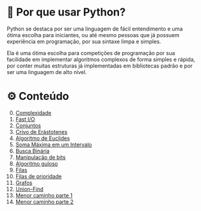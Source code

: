 # 🐍 Por que usar Python?

Python se destaca por ser uma linguagem de fácil entendimento e uma ótima escolha para iniciantes, ou até mesmo pessoas que já possuem experiência em programação, por sua sintaxe limpa e simples.

Ela é uma ótima escolha para competições de programação por sua facilidade em implementar algoritmos complexos de forma simples e rápida, por conter muitas estruturas já implementadas em bibliotecas padrão e por ser uma linguagem de alto nível.

# ⚙️ Conteúdo

0. [Complexidade](complexidade.md)
1. [Fast I/O](fast_io.md)
2. [Conjuntos](conjuntos.md)
3. [Crivo de Erástotenes](crivo.md)
4. [Algoritmo de Euclides](euclides.md)
5. [Soma Máxima em um Intervalo](soma_max_intervalo.md)
6. [Busca Binária](busca_binaria.md)
7. [Manipulação de bits](bits.md)
8. [Algoritmo guloso](guloso.md)
9. [Filas](filas.md)
10. [Filas de prioridade](filas_prioridade.md)
11. [Grafos](grafos.md)
12. [Union-Find](union_find.md)
13. [Menor caminho parte 1](menor_caminho_1.md)
14. [Menor caminho parte 2](menor_caminho_2.md)
